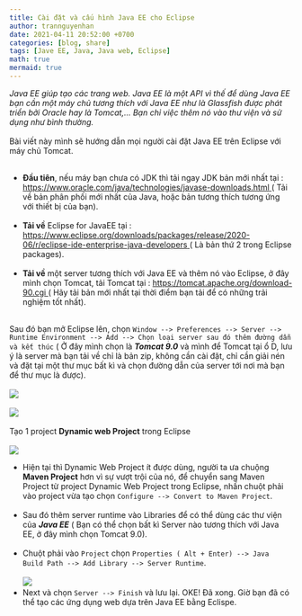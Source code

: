 ```yaml
---
title: Cài đặt và cấu hình Java EE cho Eclipse
author: trannguyenhan
date: 2021-04-11 20:52:00 +0700
categories: [blog, share]
tags: [Jave EE, Java, Java web, Eclipse]
math: true
mermaid: true
---
```

*Java EE giúp tạo các trang web. Java EE là một API vì thế để dùng Java EE bạn cần một máy chủ tương thích với Java EE như là Glassfish được phát triển bởi Oracle hay là Tomcat,… Bạn chỉ việc thêm nó vào thư viện và sử dụng như bình thường.* <br /><br />
Bài viết này mình sẽ hướng dẫn mọi người cài đặt Java EE trên Eclipse với máy chủ Tomcat. <br /><br />
-  **Đầu tiên**, nếu máy bạn chưa có JDK thì tải ngay JDK bản mới nhất tại : [https://www.oracle.com/java/technologies/javase-downloads.html ](https://www.oracle.com/java/technologies/javase-downloads.html ) ( Tải về bản phân phối mới nhất của Java, hoặc bản tương thích tương ứng với thiết bị của bạn). <br /><br />
-  **Tải về** Eclipse for JavaEE tại : [https://www.eclipse.org/downloads/packages/release/2020-06/r/eclipse-ide-enterprise-java-developers ](https://www.eclipse.org/downloads/packages/release/2020-06/r/eclipse-ide-enterprise-java-developers ) ( Là bản thứ 2 trong Eclipse packages). <br /><br />
- **Tải về** một server tương thích với Java EE và thêm nó vào Eclipse, ở đây mình chọn Tomcat, tải Tomcat tại : [https://tomcat.apache.org/download-90.cgi ](https://tomcat.apache.org/download-90.cgi ) ( Hãy tải bản mới nhất tại thời điểm bạn tải để có những trải nghiệm tốt nhất). <br /><br />


Sau đó bạn mở Eclipse lên, chọn `Window --> Preferences --> Server --> Runtime Environment --> Add --> Chọn loại server sau đó thêm đường dẫn và kết thúc` ( Ở đây mình chọn là ***Tomcat 9.0*** và mình để Tomcat tại ổ D, lưu ý là server mà bạn tải về chỉ là bản zip, không cần cài đặt, chỉ cần giải nén và đặt tại một thư mục bất kì và chọn đường dẫn của server tới nơi mà bạn để thư mục là được). <br /><br />
    ![](https://images.viblo.asia/d3088636-8d97-4b82-8560-26ad6b8d5676.png) <br /><br />
    ![](https://images.viblo.asia/3df0ab08-926d-4e28-94c5-00244f61512b.png) <br /><br />
Tạo 1 project **Dynamic web Project** trong Eclipse <br /><br />
    ![](https://images.viblo.asia/c9c42e2b-cb21-4bfc-bde8-cd066b3f0709.png) <br />
- Hiện tại thì Dynamic Web Project ít được dùng, người ta ưa chuộng **Maven Project** hơn vì sự vượt trội của nó, để chuyển sang Maven Project từ project Dynamic Web Project trong Eclipse, nhấn chuột phải vào project vừa tạo chọn `Configure --> Convert to Maven Project`. <br /><br />
- Sau đó thêm server runtime vào Libraries để có thể dùng các thư viện của ***Java EE*** ( Bạn có thể chọn bất kì Server nào tương thích với Java EE, ở đây mình chọn Tomcat 9.0).<br /><br />
- Chuột phải vào `Project` chọn `Properties ( Alt + Enter) --> Java Build Path --> Add Library --> Server Runtime`.<br /><br />
    ![](https://images.viblo.asia/fcf7d69e-da08-4414-ba3b-5f26559719df.png) <br />
- Next và chọn `Server --> Finish` và lưu lại. OKE! Đã xong. Giờ bạn đã có thể tạo các ứng dụng web dựa trên Java EE bằng Eclispe.<br /><br />
